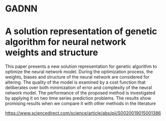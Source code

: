 # GADNN

# A solution representation of genetic algorithm for neural network weights and structure

This paper presents a new solution representation for genetic algorithm to optimize the
neural network model. During the optimization process, the weights, biases and structure
of the neural network are considered for altering. The quality of the model is examined
by a cost function that deliberates over both minimization of error and complexity of
the neural network model. The performance of the proposed method is investigated by
applying it on two time series prediction problems. The results show promising results
when we compare it with other methods in the literature

https://www.sciencedirect.com/science/article/abs/pii/S0020019015001386
